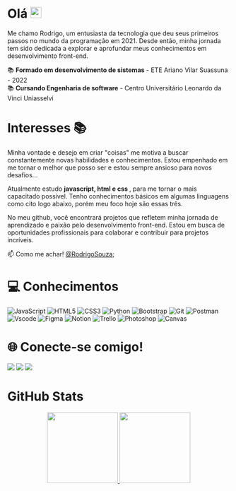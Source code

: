 # Olá <img src="https://media.giphy.com/media/hvRJCLFzcasrR4ia7z/giphy.gif" width="25px">

  Me chamo Rodrigo, um entusiasta da tecnologia que deu seus primeiros passos no mundo da programação em 2021. 
  Desde então, minha jornada tem sido dedicada a explorar e aprofundar meus conhecimentos em desenvolvimento front-end.
  
  📚 <strong>Formado em desenvolvimento de sistemas</strong> - ETE Ariano Vilar Suassuna - 2022         
  📚 <strong>Cursando Engenharia de software</strong> - Centro Universitário Leonardo da Vinci Uniasselvi 

#  Interesses 📚
Minha vontade e desejo em criar "coisas" me motiva a buscar constantemente novas habilidades e conhecimentos. Estou empenhado em me tornar o melhor que posso ser e estou sempre ansioso para novos desafios...  

Atualmente estudo <strong>javascript, html e css </strong>, para me tornar o mais capacitado possível. Tenho conhecimentos básicos em algumas linguagens como cito logo abaixo, porém meu foco hoje são essas três.

No meu github, você encontrará projetos que refletem minha jornada de aprendizado e paixão pelo desenvolvimento front-end. Estou em busca de oportunidades profissionais para colaborar e contribuir para projetos incríveis.

📫 Como me achar! [@RodrigoSouza](https://www.linkedin.com/in/rodrigoo-maciell/);
 
 # 💻 Conhecimentos
![JavaScript](https://img.shields.io/badge/javascript-DAA520.svg?style=for-the-badge&logo=javascript&logoColor=%23F7DF1E) 
![HTML5](https://img.shields.io/badge/html5-%23E34F26.svg?style=for-the-badge&logo=html5&logoColor=white) 
![CSS3](https://img.shields.io/badge/css3-%231572B6.svg?style=for-the-badge&logo=css3&logoColor=white) 
![Python](https://img.shields.io/badge/python-%23323330.svg?style=for-the-badge&logo=python&logoColor=%23F7DF1E)
![Bootstrap](https://img.shields.io/badge/bootstrap-8A2BE2.svg?style=for-the-badge&logo=bootstrap&logoColor=white)
![Git](https://img.shields.io/badge/Git-CD5C5C.svg?style=for-the-badge&logo=git&logoColor=white) 
![Postman](https://img.shields.io/badge/Postman-FF6C37?style=for-the-badge&logo=postman&logoColor=white)
![Vscode](https://img.shields.io/badge/Vscode-%23026AA7.svg?style=for-the-badge&logo=Vscode&logoColor=white)
![Figma](https://img.shields.io/badge/Figma-%23000000.svg?style=for-the-badge&logo=figma&logoColor=white) 
![Notion](https://img.shields.io/badge/Notion-%23000000.svg?style=for-the-badge&logo=notion&logoColor=white)
![Trello](https://img.shields.io/badge/Trello-%23026AA7.svg?style=for-the-badge&logo=Trello&logoColor=white)
![Photoshop](https://img.shields.io/badge/photoshop-008B8B.svg?style=for-the-badge&logo=photoshop&logoColor=white)
![Canvas](https://img.shields.io/badge/Canvas-%23026AA7.svg?style=for-the-badge&logo=Canvas&logoColor=white)

 # 🌐 Conecte-se comigo!
  <a href="https://www.instagram.com/rodrigo.souzaa_" target="_blank"><img src="https://img.shields.io/badge/-Instagram-%23E4405F?style=for-the-badge&logo=instagram&logoColor=white" target="_blank"></a>
   <a href="https://www.linkedin.com/in/rodrigoo-maciell/" target="_blank"><img src="https://img.shields.io/badge/-LinkedIn-%230077B5?style=for-the-badge&logo=linkedin&logoColor=white" target="_blank"></a>
  <a href = "mailto:contato.rodrigoom@gmail.com"><img src="https://img.shields.io/badge/-Gmail-%23333?style=for-the-badge&logo=gmail&logoColor=white" target="_blank"></a>

# GitHub Stats
<div align="center">
  <a href="https://github.com/RodrigoSouzza">
  <img height="160em" src="https://github-readme-stats.vercel.app/api?username=RodrigoSouzza&show_icons=true&theme=dark&include_all_commits=true&count_private=true"/>
  <img height="160em" src="https://github-readme-stats.vercel.app/api/top-langs/?username=RodrigoSouzza&layout=compact&langs_count=7&theme=dark"/>
</div>
 
